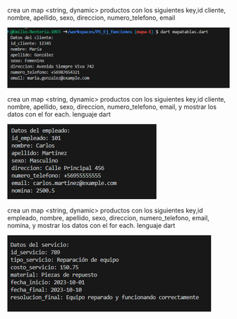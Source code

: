 crea un map <string, dynamic> productos con los siguientes key,id cliente, nombre, apellido, sexo, direccion, numero_telefono, email

![alt text](image-7.png)

crea un map <string, dynamic> productos con los siguientes key,id cliente, nombre, apellido, sexo, direccion, numero_telefono, email, y mostrar los datos con el for each. lenguaje dart

![alt text](image-8.png)

crea un map <string, dynamic> productos con los siguientes key,id empleado, nombre, apellido, sexo, direccion, numero_telefono, email, nomina, y mostrar los datos con el for each. lenguaje dart

![alt text](image-9.png)